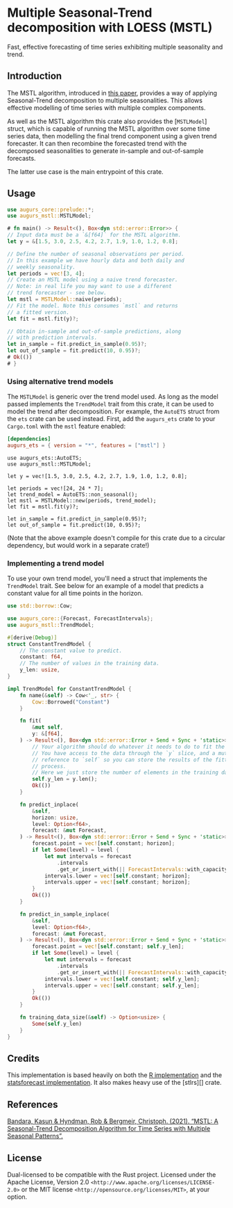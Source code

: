 # Multiple Seasonal-Trend decomposition with LOESS (MSTL)

Fast, effective forecasting of time series exhibiting multiple seasonality and trend.

## Introduction

The MSTL algorithm, introduced in [this paper][mstl-paper],
provides a way of applying Seasonal-Trend decomposition to
multiple seasonalities. This allows effective modelling of
time series with multiple complex components.

As well as the MSTL algorithm this crate also provides the
[`MSTLModel`] struct, which is capable of running the MSTL
algorithm over some time series data, then modelling the
final trend component using a given trend forecaster.
It can then recombine the forecasted trend with the
decomposed seasonalities to generate in-sample and
out-of-sample forecasts.

The latter use case is the main entrypoint of this crate.

## Usage

```rust
use augurs_core::prelude::*;
use augurs_mstl::MSTLModel;

# fn main() -> Result<(), Box<dyn std::error::Error>> {
// Input data must be a `&[f64]` for the MSTL algorithm.
let y = &[1.5, 3.0, 2.5, 4.2, 2.7, 1.9, 1.0, 1.2, 0.8];

// Define the number of seasonal observations per period.
// In this example we have hourly data and both daily and
// weekly seasonality.
let periods = vec![3, 4];
// Create an MSTL model using a naive trend forecaster.
// Note: in real life you may want to use a different
// trend forecaster - see below.
let mstl = MSTLModel::naive(periods);
// Fit the model. Note this consumes `mstl` and returns
// a fitted version.
let fit = mstl.fit(y)?;

// Obtain in-sample and out-of-sample predictions, along
// with prediction intervals.
let in_sample = fit.predict_in_sample(0.95)?;
let out_of_sample = fit.predict(10, 0.95)?;
# Ok(())
# }
```

### Using alternative trend models

The `MSTLModel` is generic over the trend model used. As long
as the model passed implements the `TrendModel` trait from this
crate, it can be used to model the trend after decomposition.
For example, the `AutoETS` struct from the `ets` crate can be
used instead. First, add the `augurs_ets` crate to your `Cargo.toml`
with the `mstl` feature enabled:

```toml
[dependencies]
augurs_ets = { version = "*", features = ["mstl"] }
```

```rust,compile_fail
use augurs_ets::AutoETS;
use augurs_mstl::MSTLModel;

let y = vec![1.5, 3.0, 2.5, 4.2, 2.7, 1.9, 1.0, 1.2, 0.8];

let periods = vec![24, 24 * 7];
let trend_model = AutoETS::non_seasonal();
let mstl = MSTLModel::new(periods, trend_model);
let fit = mstl.fit(y)?;

let in_sample = fit.predict_in_sample(0.95)?;
let out_of_sample = fit.predict(10, 0.95)?;
```

(Note that the above example doesn't compile for this crate due to a circular
dependency, but would work in a separate crate!)

### Implementing a trend model

To use your own trend model, you'll need a struct that implements
the `TrendModel` trait. See below for an example of a model
that predicts a constant value for all time points in the horizon.

```rust
use std::borrow::Cow;

use augurs_core::{Forecast, ForecastIntervals};
use augurs_mstl::TrendModel;

#[derive(Debug)]
struct ConstantTrendModel {
    // The constant value to predict.
    constant: f64,
    // The number of values in the training data.
    y_len: usize,
}

impl TrendModel for ConstantTrendModel {
    fn name(&self) -> Cow<'_, str> {
        Cow::Borrowed("Constant")
    }

    fn fit(
        &mut self,
        y: &[f64],
    ) -> Result<(), Box<dyn std::error::Error + Send + Sync + 'static>> {
        // Your algorithm should do whatever it needs to do to fit the model.
        // You have access to the data through the `y` slice, and a mutable
        // reference to `self` so you can store the results of the fitting
        // process.
        // Here we just store the number of elements in the training data.
        self.y_len = y.len();
        Ok(())
    }

    fn predict_inplace(
        &self,
        horizon: usize,
        level: Option<f64>,
        forecast: &mut Forecast,
    ) -> Result<(), Box<dyn std::error::Error + Send + Sync + 'static>> {
        forecast.point = vec![self.constant; horizon];
        if let Some(level) = level {
            let mut intervals = forecast
                .intervals
                .get_or_insert_with(|| ForecastIntervals::with_capacity(level, horizon));
            intervals.lower = vec![self.constant; horizon];
            intervals.upper = vec![self.constant; horizon];
        }
        Ok(())
    }

    fn predict_in_sample_inplace(
        &self,
        level: Option<f64>,
        forecast: &mut Forecast,
    ) -> Result<(), Box<dyn std::error::Error + Send + Sync + 'static>> {
        forecast.point = vec![self.constant; self.y_len];
        if let Some(level) = level {
            let mut intervals = forecast
                .intervals
                .get_or_insert_with(|| ForecastIntervals::with_capacity(level, self.y_len));
            intervals.lower = vec![self.constant; self.y_len];
            intervals.upper = vec![self.constant; self.y_len];
        }
        Ok(())
    }

    fn training_data_size(&self) -> Option<usize> {
        Some(self.y_len)
    }
}
```

## Credits

This implementation is based heavily on both the [R implementation][r-impl] and the [statsforecast implementation][statsforecast-impl].
It also makes heavy use of the [stlrs][] crate.

[r-impl]: https://pkg.robjhyndman.com/forecast/reference/mstl.html
[statsforecast-impl]: https://nixtla.github.io/statsforecast/models.html#mstl

## References

[Bandara, Kasun & Hyndman, Rob & Bergmeir, Christoph. (2021). “MSTL: A Seasonal-Trend Decomposition Algorithm for Time Series with Multiple Seasonal Patterns”.][mstl-paper]

[mstl-paper]: https://arxiv.org/abs/2107.13462

## License

Dual-licensed to be compatible with the Rust project.
Licensed under the Apache License, Version 2.0 `<http://www.apache.org/licenses/LICENSE-2.0>` or the MIT license `<http://opensource.org/licenses/MIT>`, at your option.
